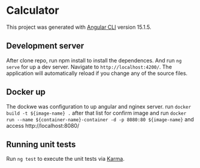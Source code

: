 # Calculator

This project was generated with [Angular CLI](https://github.com/angular/angular-cli) version 15.1.5.

## Development server

After clone repo, run npm install to install the dependences. And run `ng serve` for up a dev server. Navigate to `http://localhost:4200/`. The application will automatically reload if you change any of the source files.

## Docker up

The dockwe was configuration to up angular and nginex server. run `docker build -t ${image-name} .` after that list for confirm image and run `docker run --name ${container-name}-container -d -p 8080:80 ${image-name}` and access http://localhost:8080/

## Running unit tests

Run `ng test` to execute the unit tests via [Karma](https://karma-runner.github.io).
